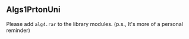 ## Algs1PrtonUni

Please add `alg4.rar` to the library modules. (p.s., It's more of a personal reminder)
